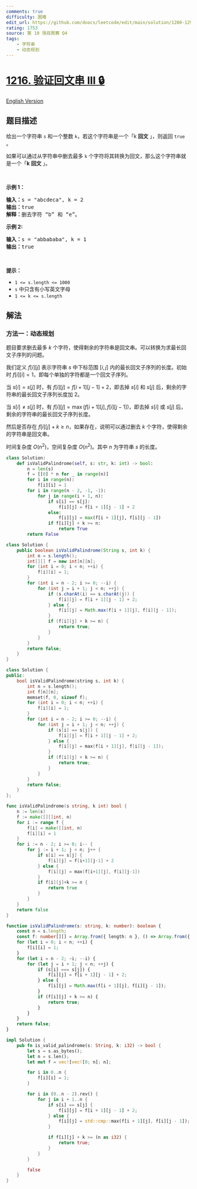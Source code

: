 ```yaml
---
comments: true
difficulty: 困难
edit_url: https://github.com/doocs/leetcode/edit/main/solution/1200-1299/1216.Valid%20Palindrome%20III/README.md
rating: 1753
source: 第 10 场双周赛 Q4
tags:
    - 字符串
    - 动态规划
---
```


<!-- problem:start -->

# [1216. 验证回文串 III 🔒](https://leetcode.cn/problems/valid-palindrome-iii)

[English Version](/solution/1200-1299/1216.Valid%20Palindrome%20III/README_EN.md)

## 题目描述

<!-- description:start -->

<p>给出一个字符串&nbsp;<code>s</code>&nbsp;和一个整数&nbsp;<code>k</code>，若这个字符串是一个「k&nbsp;<strong>回文</strong>&nbsp;」，则返回 <code>true</code> 。</p>

<p>如果可以通过从字符串中删去最多 <code>k</code> 个字符将其转换为回文，那么这个字符串就是一个「<strong>k</strong>&nbsp;<strong>回文</strong>&nbsp;」。</p>

<p>&nbsp;</p>

<p><strong>示例 1：</strong></p>

<pre>
<strong>输入：</strong>s = "abcdeca", k = 2
<strong>输</strong><strong>出：</strong>true
<strong>解释：</strong>删去字符 “b” 和 “e”。
</pre>

<p><strong>示例 2:</strong></p>

<pre>
<strong>输入：</strong>s = "abbababa", k = 1
<strong>输</strong><strong>出：</strong>true
</pre>

<p>&nbsp;</p>

<p><strong>提示：</strong></p>

<ul>
	<li><code>1 &lt;= s.length &lt;= 1000</code></li>
	<li><code>s</code>&nbsp;中只含有小写英文字母</li>
	<li><code>1 &lt;= k&nbsp;&lt;= s.length</code></li>
</ul>

<!-- description:end -->

## 解法

<!-- solution:start -->

### 方法一：动态规划

题目要求删去最多 $k$ 个字符，使得剩余的字符串是回文串。可以转换为求最长回文子序列的问题。

我们定义 $f[i][j]$ 表示字符串 $s$ 中下标范围 $[i, j]$ 内的最长回文子序列的长度。初始时 $f[i][i] = 1$，即每个单独的字符都是一个回文子序列。

当 $s[i] = s[j]$ 时，有 $f[i][j] = f[i + 1][j - 1] + 2$，即去掉 $s[i]$ 和 $s[j]$ 后，剩余的字符串的最长回文子序列长度加 $2$。

当 $s[i] \neq s[j]$ 时，有 $f[i][j] = \max(f[i + 1][j], f[i][j - 1])$，即去掉 $s[i]$ 或 $s[j]$ 后，剩余的字符串的最长回文子序列长度。

然后是否存在 $f[i][j] + k \geq n$，如果存在，说明可以通过删去 $k$ 个字符，使得剩余的字符串是回文串。

时间复杂度 $O(n^2)$，空间复杂度 $O(n^2)$。其中 $n$ 为字符串 $s$ 的长度。

<!-- tabs:start -->

```python
class Solution:
    def isValidPalindrome(self, s: str, k: int) -> bool:
        n = len(s)
        f = [[0] * n for _ in range(n)]
        for i in range(n):
            f[i][i] = 1
        for i in range(n - 2, -1, -1):
            for j in range(i + 1, n):
                if s[i] == s[j]:
                    f[i][j] = f[i + 1][j - 1] + 2
                else:
                    f[i][j] = max(f[i + 1][j], f[i][j - 1])
                if f[i][j] + k >= n:
                    return True
        return False
```

```java
class Solution {
    public boolean isValidPalindrome(String s, int k) {
        int n = s.length();
        int[][] f = new int[n][n];
        for (int i = 0; i < n; ++i) {
            f[i][i] = 1;
        }
        for (int i = n - 2; i >= 0; --i) {
            for (int j = i + 1; j < n; ++j) {
                if (s.charAt(i) == s.charAt(j)) {
                    f[i][j] = f[i + 1][j - 1] + 2;
                } else {
                    f[i][j] = Math.max(f[i + 1][j], f[i][j - 1]);
                }
                if (f[i][j] + k >= n) {
                    return true;
                }
            }
        }
        return false;
    }
}
```

```cpp
class Solution {
public:
    bool isValidPalindrome(string s, int k) {
        int n = s.length();
        int f[n][n];
        memset(f, 0, sizeof f);
        for (int i = 0; i < n; ++i) {
            f[i][i] = 1;
        }
        for (int i = n - 2; i >= 0; --i) {
            for (int j = i + 1; j < n; ++j) {
                if (s[i] == s[j]) {
                    f[i][j] = f[i + 1][j - 1] + 2;
                } else {
                    f[i][j] = max(f[i + 1][j], f[i][j - 1]);
                }
                if (f[i][j] + k >= n) {
                    return true;
                }
            }
        }
        return false;
    }
};
```

```go
func isValidPalindrome(s string, k int) bool {
	n := len(s)
	f := make([][]int, n)
	for i := range f {
		f[i] = make([]int, n)
		f[i][i] = 1
	}
	for i := n - 2; i >= 0; i-- {
		for j := i + 1; j < n; j++ {
			if s[i] == s[j] {
				f[i][j] = f[i+1][j-1] + 2
			} else {
				f[i][j] = max(f[i+1][j], f[i][j-1])
			}
			if f[i][j]+k >= n {
				return true
			}
		}
	}
	return false
}
```

```ts
function isValidPalindrome(s: string, k: number): boolean {
    const n = s.length;
    const f: number[][] = Array.from({ length: n }, () => Array.from({ length: n }, () => 0));
    for (let i = 0; i < n; ++i) {
        f[i][i] = 1;
    }
    for (let i = n - 2; ~i; --i) {
        for (let j = i + 1; j < n; ++j) {
            if (s[i] === s[j]) {
                f[i][j] = f[i + 1][j - 1] + 2;
            } else {
                f[i][j] = Math.max(f[i + 1][j], f[i][j - 1]);
            }
            if (f[i][j] + k >= n) {
                return true;
            }
        }
    }
    return false;
}
```

```rust
impl Solution {
    pub fn is_valid_palindrome(s: String, k: i32) -> bool {
        let s = s.as_bytes();
        let n = s.len();
        let mut f = vec![vec![0; n]; n];

        for i in 0..n {
            f[i][i] = 1;
        }

        for i in (0..n - 2).rev() {
            for j in i + 1..n {
                if s[i] == s[j] {
                    f[i][j] = f[i + 1][j - 1] + 2;
                } else {
                    f[i][j] = std::cmp::max(f[i + 1][j], f[i][j - 1]);
                }

                if f[i][j] + k >= (n as i32) {
                    return true;
                }
            }
        }

        false
    }
}
```

<!-- tabs:end -->

<!-- solution:end -->

<!-- problem:end -->
